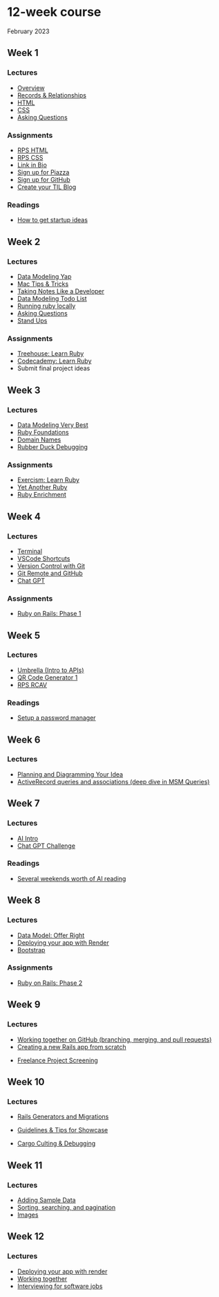 # 12-week course
February 2023

## Week 1

### Lectures
* [Overview](https://heratyian.github.io/software-development-lessons/overview/index.html)
* [Records & Relationships](https://heratyian.github.io/software-development-lessons/records-and-relationships/index.html)
* [HTML](https://heratyian.github.io/software-development-lessons/html/index.html)
* [CSS](https://heratyian.github.io/software-development-lessons/css/index.html)
* [Asking Questions](https://heratyian.github.io/software-development-lessons/asking-questions/index.html)

### Assignments
* [RPS HTML](https://github.com/appdev-projects/rps-html)
* [RPS CSS](https://github.com/appdev-projects/rps-css)
* [Link in Bio](https://chapters.firstdraft.com/chapters/886)
* [Sign up for Piazza](../readings/signup-for-piazza.md)
* [Sign up for GitHub](../readings/signup-for-github.md)
* [Create your TIL Blog](../readings/til-blog.md)

### Readings
* [How to get startup ideas](http://paulgraham.com/startupideas.html)


## Week 2

### Lectures
* [Data Modeling Yap](https://heratyian.github.io/software-development-lessons/data-modeling-yap/index.html)
* [Mac Tips & Tricks](https://learn.firstdraft.com/lessons/2)
* [Taking Notes Like a Developer](../taking-notes-like-a-developer/index.html)
* [Data Modeling Todo List](../data-modeling/todo-list.md)
* [Running ruby locally](https://heratyian.github.io/software-development-lessons/running-ruby-locally/index.html)
* [Asking Questions](https://firstdraft.slides.com/raghubetina/pttl-asking-questions-on-piazza)
* [Stand Ups](../readings/stand-ups.md)

### Assignments
* [Treehouse: Learn Ruby](https://dpi.instructure.com/courses/176/assignments/1210)
* [Codecademy: Learn Ruby](https://www.codecademy.com/learn/learn-ruby)
* Submit final project ideas

## Week 3

### Lectures
* [Data Modeling Very Best](https://heratyian.github.io/software-development-lessons/data-modeling-very-best/index.html)
* [Ruby Foundations](https://heratyian.github.io/software-development-lessons/ruby-foundations/index.html)
* [Domain Names](../domain-names/index.md)
* [Rubber Duck Debugging](https://www.thoughtfulcode.com/rubber-duck-debugging-psychology/)

### Assignments
* [Exercism: Learn Ruby](https://exercism.org/tracks/ruby)
* [Yet Another Ruby](../yet-another-ruby/index.md)
* [Ruby Enrichment](../ruby-enrichment/index.md)

## Week 4

### Lectures
* [Terminal](https://heratyian.github.io/software-development-lessons/terminal/index.html)
* [VSCode Shortcuts](https://heratyian.github.io/software-development-lessons/vscode-shortcuts/index.html)
* [Version Control with Git](https://heratyian.github.io/software-development-lessons/version-control-with-git/index.html)
* [Git Remote and GitHub](https://heratyian.github.io/software-development-lessons/git-remote-and-github/index.html)
* [Chat GPT](../ruby-enrichment/index.md)

### Assignments
* [Ruby on Rails: Phase 1](../ruby-on-rails/phase-1.md)

## Week 5

### Lectures
* [Umbrella (Intro to APIs)](../ruby-enrichment/index.md)
* [QR Code Generator 1](../ruby-enrichment/index.md)
* [RPS RCAV](../ruby-on-rails/phase-1.md)

### Readings
* [Setup a password manager](../readings/password.md)

## Week 6

### Lectures
* [Planning and Diagramming Your Idea](../data-modeling/planning-diagramming-idea.md)
* [ActiveRecord queries and associations (deep dive in MSM Queries)](../ruby-on-rails/phase-1.md)

## Week 7

### Lectures
* [AI Intro](https://firstdraft.slides.com/raghubetina/ai-intro-546b32)
* [Chat GPT Challenge](../ruby-enrichment/index.md)

### Readings
* [Several weekends worth of AI reading](../readings/ai.md)

## Week 8

### Lectures
* [Data Model: Offer Right](../data-modeling/offer-right/index.md)
* [Deploying your app with Render](https://gist.github.com/heratyian/706d70d1e5aee64f2dd40ea0664f730e)
* [Bootstrap](https://github.com/appdev-projects/bootstrap-levels-2)

### Assignments
* [Ruby on Rails: Phase 2](../ruby-on-rails/phase-2.md)

## Week 9

### Lectures
* [Working together on GitHub (branching, merging, and pull requests)](../version-control/working-together-on-github.md)
* [Creating a new Rails app from scratch](https://github.com/firstdraft/appdev-lessons/blob/main/lessons/codespace-setup-lesson.md#starting-a-rails-project-from-scratch)

<!-- TODO: slides -->
* [Freelance Project Screening]()

## Week 10

### Lectures
<!-- See readings -->
* [Rails Generators and Migrations](../ruby-on-rails/generators-and-migrations.md)

<!-- TODO: copy from canvas -->
* [Guidelines & Tips for Showcase](../showcase/index.md)

* [Cargo Culting & Debugging](https://heratyian.github.io/software-development-lessons/cargo-culting/index.html)

## Week 11

### Lectures
* [Adding Sample Data](../ruby-on-rails/adding-sample-data.md)
* [Sorting, searching, and pagination](../ruby-on-rails/sorting-searching-pagination.md)
* [Images](../ruby-on-rails/images.md)

## Week 12

### Lectures
* [Deploying your app with render](https://gist.github.com/heratyian/706d70d1e5aee64f2dd40ea0664f730e)
* [Working together](https://heratyian.github.io/software-development-lessons/working-together/index.html)
* [Interviewing for software jobs](https://heratyian.github.io/software-development-lessons/interviewing/index.html)
